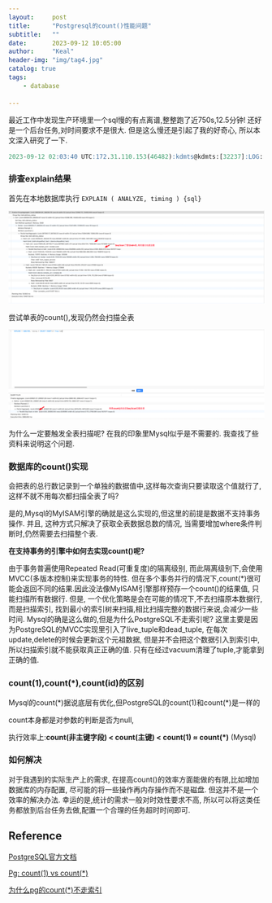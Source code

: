 ```yaml
---
layout:     post
title:      "Postgresql的count()性能问题"
subtitle:   ""
date:       2023-09-12 10:05:00
author:     "Keal"
header-img: "img/tag4.jpg"
catalog: true
tags:
    - database

---
```


最近工作中发现生产环境里一个sql慢的有点离谱,整整跑了近750s,12.5分钟! 还好是一个后台任务,对时间要求不是很大. 但是这么慢还是引起了我的好奇心, 所以本文深入研究了一下.

```sql
2023-09-12 02:03:40 UTC:172.31.110.153(46482):kdmts@kdmts:[32237]:LOG: duration: 747989.755 ms statement: SELECT count(kdm.kdm.id) AS count, kdm.kdm.delivery_status AS kdm_kdm_delivery_status FROM kdm.kdm JOIN flm.device ON flm.device.dnqualifier = kdm.kdm.dnqualifier JOIN shared.complex ON shared.complex.id = flm.device.complex_id JOIN kdm.receipt ON kdm.receipt.uuid = kdm.kdm.receipt_uuid WHERE flm.device.removed IS false AND shared.complex.complex_uuid IS NOT NULL AND kdm.receipt.from_ingest_service = false GROUP BY kdm.kdm.delivery_status
```

### 排查explain结果

首先在本地数据库执行
`EXPLAIN ( ANALYZE, timing ) {sql}`

![image-20230912101547524](https://raw.githubusercontent.com/kneed/typora_img_respository/main/typora/202309121420178.png)

尝试单表的count(),发现仍然会扫描全表

![image-20230912101733949](https://raw.githubusercontent.com/kneed/typora_img_respository/main/typora/202309121420026.png)

为什么一定要触发全表扫描呢? 在我的印象里Mysql似乎是不需要的. 我查找了些资料来说明这个问题.

### 数据库的count()实现

会把表的总行数记录到一个单独的数据值中,这样每次查询只要读取这个值就行了,这样不就不用每次都扫描全表了吗?

是的,Mysql的MyISAM引擎的确就是这么实现的,但这里的前提是数据不支持事务操作. 并且, 这种方式只解决了获取全表数据总数的情况, 当需要增加where条件判断时,仍然需要去扫描整个表.

**在支持事务的引擎中如何去实现count()呢?**

由于事务普遍使用Repeated Read(可重复度)的隔离级别, 而此隔离级别下,会使用MVCC(多版本控制)来实现事务的特性. 但在多个事务并行的情况下,count(*)很可能会返回不同的结果.因此没法像MyISAM引擎那样预存一个count()的结果值, 只能扫描所有数据行. 但是, 一个优化策略是会在可能的情况下,不去扫描原本数据行,而是扫描索引, 找到最小的索引树来扫描,相比扫描完整的数据行来说,会减少一些时间. Mysql的确是这么做的,但是为什么PostgreSQL不走索引呢? 这里主要是因为PostgreSQL的MVCC实现里引入了live_tuple和dead_tuple, 在每次update,delete的时候会更新这个元祖数据, 但是并不会把这个数据引入到索引中, 所以扫描索引就不能获取真正正确的值. 只有在经过vacuum清理了tuple,才能拿到正确的值.

### count(1),count(*),count(id)的区别

Mysql的count(\*)据说底层有优化,但PostgreSQL的count(1)和count(\*)是一样的

 count本身都是对参数的判断是否为null,

执行效率上:**count(非主键字段) < count(主键) < count(1) ≈ count(\*)**  (Mysql)

### 如何解决

对于我遇到的实际生产上的需求, 在提高count()的效率方面能做的有限,比如增加数据库的内存配置, 尽可能的将一些操作再内存操作而不是磁盘. 但这并不是一个效率的解决办法. 幸运的是,统计的需求一般对时效性要求不高, 所以可以将这类任务都放到后台任务去做,配置一个合理的任务超时时间即可. 

## Reference

[PostgreSQL官方文档](https://www.postgresql.org/docs/8.2/functions-aggregate.html)

[Pg: count(1) vs count(*)](https://www.postgresql.org/message-id/11471.1027875769%40sss.pgh.pa.us)

[为什么pg的count(*)不走索引](https://dba.stackexchange.com/questions/126997/postgresql-not-using-index-during-count)